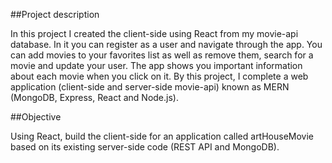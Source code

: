 ##Project description

In this project I created the client-side using React from my movie-api database. In it you can register as a user and navigate through the app. You can add movies to your favorites list as well as remove them, search for a movie and update your user. The app shows you important information about each movie when you click on it. By this project, I complete a web application (client-side and server-side movie-api) known as MERN (MongoDB, Express, React and Node.js).

##Objective

Using React, build the client-side for an application called artHouseMovie based on its existing server-side code (REST API and MongoDB).

